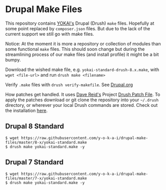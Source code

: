 Drupal Make Files
=================
This repository contains [YOKAI's](https://github.com/y-o-k-a-i) Drupal (Drush) `make` files. Hopefully at some point replaced by `composer.json` files. But due to the lack of the current support we still go with make files.

Notice: At the moment it is more a repository or collection of modules than some functional `make` files. This should soon change but during the streamlining process of our make files (and install profile) it might be a bit bumpy.

Download the wished make file, e.g. `yokai-standard-drush-8.x.make`, with `wget <file-url>` and run `drush make <filename>`

Verify `.make` files with `drush verify-makefile`. See [Drupal.org](https://www.drupal.org/project/drupalorg_drush)

How patches get handled. It uses [Dave Reid's](https://github.com/davereid) Project [Drush Patch File](https://github.com/davereid/drush-patchfile). To apply the patches download or git clone the repository into your `~/.drush` directory, or wherever your local Drush commands are stored. Check out the installation [here](https://bitbucket.org/davereid/drush-patchfile/overview#markdown-header-installation).


Drupal 8 Standard
-----------------
```
$ wget https://raw.githubusercontent.com/y-o-k-a-i/drupal-make-files/master/8-x/yokai-standard.make
$ drush make yokai-standard.make -y
```
Drupal 7 Standard
-----------------
```
$ wget https://raw.githubusercontent.com/y-o-k-a-i/drupal-make-files/master/7-x/yokai-standard.make
$ drush make yokai-standard.make -y
```
